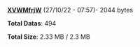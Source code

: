 [**XVWMfrjW**](/data/XVWMfrjW.txt) (27/10/22 - 07:57)- 2044 bytes

**Total Datas**: 494

**Total Size**: 2.33 MB / 2.3 MB